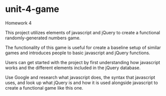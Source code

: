 # unit-4-game
Homework 4

This project utilizes elements of javascript and jQuery to create a functional randomly-generated numbers game. 

The functionality of this game is useful for create a baseline setup of similar games and introduces people to basic javascript and jQuery functions.

Users can get started with the project by first understanding how javascript works and the different elements included in the jQuery database.

Use Google and research what javascript does, the syntax that javascript uses, and look up what jQuery is and how it is used alongside javascript to create a functional game like this one.
